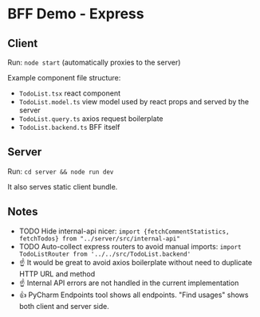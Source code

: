 # BFF Demo - Express

## Client

Run: `node start` (automatically proxies to the server)

Example component file structure:
- `TodoList.tsx` react component
- `TodoList.model.ts` view model used by react props and served by the server
- `TodoList.query.ts` axios request boilerplate
- `TodoList.backend.ts` BFF itself

## Server

Run: `cd server && node run dev`

It also serves static client bundle.

## Notes

- TODO Hide internal-api nicer: `import {fetchCommentStatistics, fetchTodos} from "../server/src/internal-api"`
- TODO Auto-collect express routers to avoid manual imports: `import TodoListRouter from '../../src/TodoList.backend'`
- ☝ It would be great to avoid axios boilerplate without need to duplicate HTTP URL and method
- ☝ Internal API errors are not handled in the current implementation
- 👍 PyCharm Endpoints tool shows all endpoints. "Find usages" shows both client and server side.
